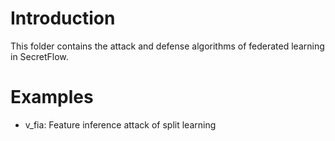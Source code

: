 # Introduction
This folder contains the attack and defense algorithms of federated learning in SecretFlow.

# Examples

- v_fia: Feature inference attack of split learning